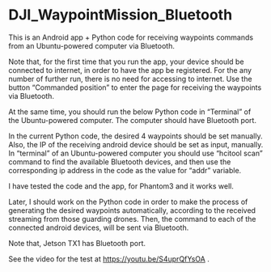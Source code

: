 # DJI_WaypointMission_Bluetooth
This is an Android app + Python code for receiving waypoints commands from an Ubuntu-powered computer via Bluetooth.

Note that, for the first time that you run the app, your device should be connected to internet, 
in order to have the app be registered. For the any number of further run, there is no need for accessing to internet.
Use the button “Commanded position” to enter the page for receiving the waypoints via Bluetooth.

At the same time, you should run the below Python code in “Terminal” of the Ubuntu-powered computer. 
The computer should have Bluetooth port.

In the current Python code, the desired 4 waypoints should be set manually. 
Also, the IP of the receiving android device should be set as input, manually. 
In “terminal” of an Ubuntu-powered computer you should use “hcitool scan” command to find the available Bluetooth devices, 
and then use the corresponding ip address in the code as the value for “addr” variable.

I have tested the code and the app, for Phantom3 and it works well.

Later, I should work on the Python code in order to make the process of generating the desired waypoints automatically, 
according to the received streaming from those guarding drones. Then, the command to each of the connected android devices, 
will be sent via Bluetooth. 

Note that, Jetson TX1 has Bluetooth port. 

See the video for the test at https://youtu.be/S4uprQfYsOA .

